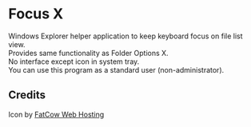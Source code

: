 # Focus X
Windows Explorer helper application to keep keyboard focus on file list view.<br>
Provides same functionality as Folder Options X.<br>
No interface except icon in system tray.<br>
You can use this program as a standard user (non-administrator).
<br/>
## Credits
Icon by <a title="Download free icons from FatCow Web Hosting" href="http://www.fatcow.com/free-icons" target="_blank">FatCow Web Hosting</a>
